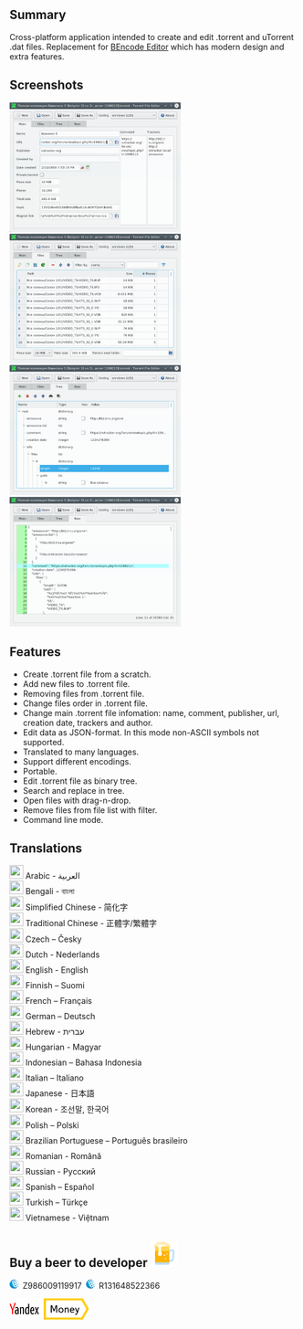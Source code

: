 ## Summary

Cross-platform application intended to create and edit .torrent and uTorrent .dat files. Replacement for [BEncode Editor](https://sites.google.com/site/ultimasites/bencode-editor) which has modern design and extra features.

## Screenshots

<a href="main.png"><img style="width:300px" src="main.png" alt="Main"/></a>
<a href="files.png"><img style="width:300px" src="files.png" alt="Files"/></a>
<a href="tree.png"><img style="width:300px" src="tree.png" alt="Tree"/></a>
<a href="raw.png"><img style="width:300px" src="raw.png" alt="Raw"/></a>

## Features

- Create .torrent file from a scratch.  
- Add new files to .torrent file.  
- Removing files from .torrent file.  
- Change files order in .torrent file.  
- Change main .torrent file infomation: name, comment, publisher, url, creation date, trackers and author.  
- Edit data as JSON-format. In this mode non-ASCII symbols not supported.  
- Translated to many languages.  
- Support different encodings.
- Portable.  
- Edit .torrent file as binary tree.  
- Search and replace in tree.  
- Open files with drag-n-drop.  
- Remove files from file list with filter.  
- Command line mode.

## Translations

<img src="https://lipis.github.io/flag-icon-css/flags/4x3/sa.svg" width="24" height="24" /> Arabic - العربية  
<img src="https://lipis.github.io/flag-icon-css/flags/4x3/bd.svg" width="24" height="24" /> Bengali - বাংলা  
<img src="https://lipis.github.io/flag-icon-css/flags/4x3/cn.svg" width="24" height="24" /> Simplified Chinese - 简化字  
<img src="https://lipis.github.io/flag-icon-css/flags/4x3/tw.svg" width="24" height="24" /> Traditional Chinese - 正體字/繁體字  
<img src="https://lipis.github.io/flag-icon-css/flags/4x3/cz.svg" width="24" height="24" /> Czech – Česky  
<img src="https://lipis.github.io/flag-icon-css/flags/4x3/nl.svg" width="24" height="24" /> Dutch - Nederlands  
<img src="https://lipis.github.io/flag-icon-css/flags/4x3/us.svg" width="24" height="24" /> English - English  
<img src="https://lipis.github.io/flag-icon-css/flags/4x3/fi.svg" width="24" height="24" /> Finnish – Suomi  
<img src="https://lipis.github.io/flag-icon-css/flags/4x3/fr.svg" width="24" height="24" /> French – Français  
<img src="https://lipis.github.io/flag-icon-css/flags/4x3/de.svg" width="24" height="24" /> German – Deutsch  
<img src="https://lipis.github.io/flag-icon-css/flags/4x3/il.svg" width="24" height="24" /> Hebrew - עברית‎  
<img src="https://lipis.github.io/flag-icon-css/flags/4x3/hu.svg" width="24" height="24" /> Hungarian - Magyar  
<img src="https://lipis.github.io/flag-icon-css/flags/4x3/id.svg" width="24" height="24" /> Indonesian – Bahasa Indonesia  
<img src="https://lipis.github.io/flag-icon-css/flags/4x3/it.svg" width="24" height="24" /> Italian – Italiano  
<img src="https://lipis.github.io/flag-icon-css/flags/4x3/jp.svg" width="24" height="24" /> Japanese - 日本語  
<img src="https://lipis.github.io/flag-icon-css/flags/4x3/kr.svg" width="24" height="24" /> Korean - 조선말, 한국어  
<img src="https://lipis.github.io/flag-icon-css/flags/4x3/pl.svg" width="24" height="24" /> Polish – Polski  
<img src="https://lipis.github.io/flag-icon-css/flags/4x3/br.svg" width="24" height="24" /> Brazilian Portuguese – Português brasileiro  
<img src="https://lipis.github.io/flag-icon-css/flags/4x3/ro.svg" width="24" height="24" /> Romanian - Română  
<img src="https://lipis.github.io/flag-icon-css/flags/4x3/ru.svg" width="24" height="24" /> Russian - Русский  
<img src="https://lipis.github.io/flag-icon-css/flags/4x3/es.svg" width="24" height="24" /> Spanish – Español  
<img src="https://lipis.github.io/flag-icon-css/flags/4x3/tr.svg" width="24" height="24" /> Turkish – Türkçe  
<img src="https://lipis.github.io/flag-icon-css/flags/4x3/vn.svg" width="24" height="24" /> Vietnamese - Việtnam  

## Buy a beer to developer <img class="scale" src="icons/beer.png">

<img class="scale" src="icons/wmlogo_16.png">&ensp;Z986009119917&ensp;<img class="scale" src="icons/wmlogo_16.png">&ensp;R131648522366

<a href="https://money.yandex.ru/to/410013137242898"><img src="icons/ya_money_logo_eng.png"></a>

